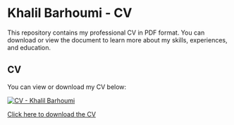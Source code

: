 # Khalil Barhoumi - CV

This repository contains my professional CV in PDF format. You can download or view the document to learn more about my skills, experiences, and education.

## CV

You can view or download my CV below:

[![CV - Khalil Barhoumi](https://img.shields.io/badge/CV-PDF-green)](https://github.com/Snickers-khalil/CV_Barhoumi_Khalil/raw/main/RenderCV_EngineeringResumes_Theme.pdf)

[Click here to download the CV](https://github.com/Snickers-khalil/CV_Barhoumi_Khalil/raw/main/RenderCV_EngineeringResumes_Theme.pdf)

